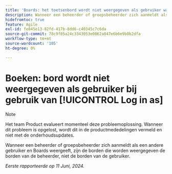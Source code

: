 ```yaml
---
title: 'Boards: het toetsenbord wordt niet weergegeven als gebruiker wanneer u Aanmelden gebruikt als'
description: Wanneer een beheerder of groepsbeheerder zich aanmeldt als een andere gebruiker en Boards weergeeft, zijn de borden die worden weergegeven de borden van de beheerder, niet de borden van de gebruiker.
hidefromtoc: true
feature: Agile
exl-id: fe845e13-82fd-417b-8dd6-c40345c7c6da
source-git-commit: 78c9f85a24c3343053e0862a847e6b6e9b0b2dfa
workflow-type: tm+mt
source-wordcount: '105'
ht-degree: 0%

---
```


# Boeken: bord wordt niet weergegeven als gebruiker bij gebruik van [!UICONTROL Log in as]

>[!NOTE]
>
>Het team Product evalueert momenteel deze probleemoplossing. Wanneer dit probleem is opgelost, wordt dit in de productmededelingen vermeld en niet met de onderhoudsupdates.

Wanneer een beheerder of groepsbeheerder zich aanmeldt als een andere gebruiker en Boards weergeeft, zijn de borden die worden weergegeven de borden van de beheerder, niet de borden van de gebruiker.

_Eerste rapporteerde op 11 Juni, 2024._
